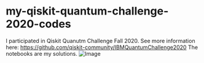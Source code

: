 # my-qiskit-quantum-challenge-2020-codes
I participated in Qiskit Quanutm Challenge Fall 2020. See more information here: https://github.com/qiskit-community/IBMQuantumChallenge2020
The notebooks are my solutions.
![Image]( https://media-exp1.licdn.com/dms/image/C4D22AQENvWvSxBcEEA/feedshare-shrink_1280/0/1606702865697?e=1619654400&v=beta&t=bJzIM4VHFIeU1zSU8MQpXZqttrgaSswfQo-MpVkpYOs )
